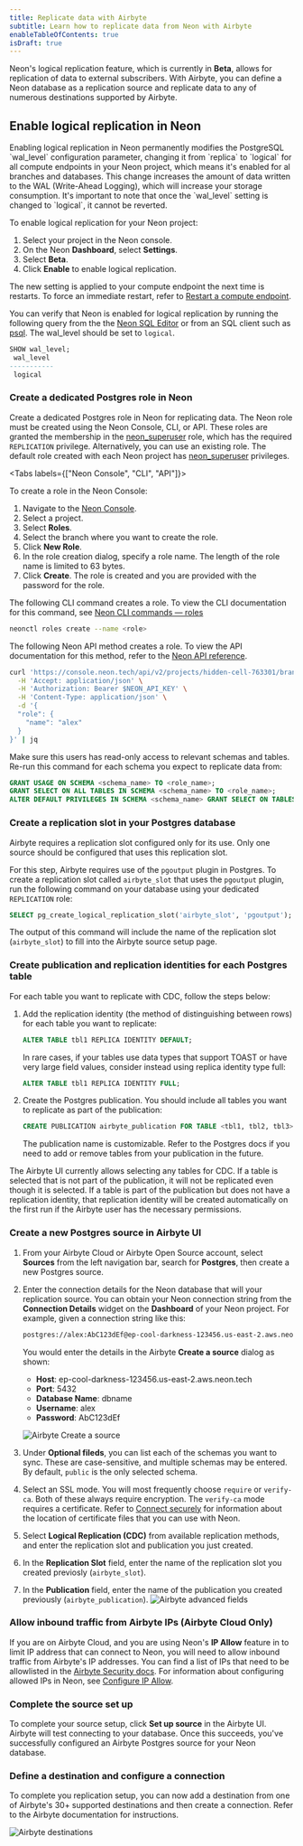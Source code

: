 ```yaml
---
title: Replicate data with Airbyte
subtitle: Learn how to replicate data from Neon with Airbyte
enableTableOfContents: true
isDraft: true
---
```


Neon's logical replication feature, which is currently in **Beta**, allows for replication of data to external subscribers. With Airbyte, you can define a Neon database as a replication source and replicate data to any of numerous destinations supported by Airbyte.  

## Enable logical replication in Neon

<Admonition type="important">
Enabling logical replication in Neon permanently modifies the PostgreSQL `wal_level` configuration parameter, changing it from `replica` to `logical` for all compute endpoints in your Neon project, which means it's enabled for al branches and databases. This change increases the amount of data written to the WAL (Write-Ahead Logging), which will increase your storage consumption. It's important to note that once the `wal_level` setting is changed to `logical`, it cannot be reverted.
</Admonition>

To enable logical replication for your Neon project:

1. Select your project in the Neon console.
2. On the Neon **Dashboard**, select **Settings**.
3. Select **Beta**.
4. Click **Enable** to enable logical replication.

The new setting is applied to your compute endpoint the next time is restarts. To force an immediate restart, refer to [Restart a compute endpoint](/docs/manage/endpoints/).

You can verify that Neon is enabled for logical replication by running the following query from the the [Neon SQL Editor](/docs/get-started-with-neon/query-with-neon-sql-editor) or from an SQL client such as [psql](/docs/connect/query-with-psql-editor). The wal_level should be set to `logical`.

```sql
SHOW wal_level;
 wal_level 
-----------
 logical
```

### Create a dedicated Postgres role in Neon

Create a dedicated Postgres role in Neon for replicating data. The Neon role must be created using the Neon Console, CLI, or API. These roles are granted the membership in the [neon_superuser](/docs/manage/roles#the-neonsuperuser-role) role, which has the required `REPLICATION` privilege. Alternatively, you can use an existing role. The default role created with each Neon project has [neon_superuser](/docs/manage/roles#the-neonsuperuser-role) privileges.

<Tabs labels={["Neon Console", "CLI", "API"]}>

<TabItem>

To create a role in the Neon Console:

1. Navigate to the [Neon Console](https://console.neon.tech).
2. Select a project.
3. Select **Roles**.
4. Select the branch where you want to create the role.
4. Click **New Role**.
5. In the role creation dialog, specify a role name. The length of the role name is limited to 63 bytes.
6. Click **Create**. The role is created and you are provided with the password for the role.

</TabItem>

<TabItem>

The following CLI command creates a role. To view the CLI documentation for this command, see [Neon CLI commands — roles](https://api-docs.neon.tech/reference/createprojectbranchrole)

```bash
neonctl roles create --name <role>
```

</TabItem>

<TabItem>

The following Neon API method creates a role. To view the API documentation for this method, refer to the [Neon API reference](/docs/reference/cli-roles).

```bash
curl 'https://console.neon.tech/api/v2/projects/hidden-cell-763301/branches/br-blue-tooth-671580/roles' \
  -H 'Accept: application/json' \
  -H 'Authorization: Bearer $NEON_API_KEY' \
  -H 'Content-Type: application/json' \
  -d '{
  "role": {
    "name": "alex"
  }
}' | jq
```

</TabItem>

</Tabs>


Make sure this users has read-only access to relevant schemas and tables. Re-run this command for each schema you expect to replicate data from:

```sql
GRANT USAGE ON SCHEMA <schema_name> TO <role_name>;
GRANT SELECT ON ALL TABLES IN SCHEMA <schema_name> TO <role_name>;
ALTER DEFAULT PRIVILEGES IN SCHEMA <schema_name> GRANT SELECT ON TABLES TO <role_name>;
```

### Create a replication slot in your Postgres database

Airbyte requires a replication slot configured only for its use. Only one source should be configured that uses this replication slot.

For this step, Airbyte requires use of the `pgoutput` plugin in Postgres. To create a replication slot called `airbyte_slot` that uses the `pgoutput` plugin, run the following command on your database using your dedicated `REPLICATION` role:

```sql
SELECT pg_create_logical_replication_slot('airbyte_slot', 'pgoutput');
```

The output of this command will include the name of the replication slot (`airbyte_slot`) to fill into the Airbyte source setup page. 

### Create publication and replication identities for each Postgres table

For each table you want to replicate with CDC, follow the steps below:

1. Add the replication identity (the method of distinguishing between rows) for each table you want to replicate:

    ```sql
    ALTER TABLE tbl1 REPLICA IDENTITY DEFAULT;
    ```

    In rare cases, if your tables use data types that support TOAST or have very large field values, consider instead using replica identity type full: 

    ```sql
    ALTER TABLE tbl1 REPLICA IDENTITY FULL;
    ```

2. Create the Postgres publication. You should include all tables you want to replicate as part of the publication:

    ```sql
    CREATE PUBLICATION airbyte_publication FOR TABLE <tbl1, tbl2, tbl3>;
    ```

    The publication name is customizable. Refer to the Postgres docs if you need to add or remove tables from your publication in the future.


<Admonition type="note">
The Airbyte UI currently allows selecting any tables for CDC. If a table is selected that is not part of the publication, it will not be replicated even though it is selected. If a table is part of the publication but does not have a replication identity, that replication identity will be created automatically on the first run if the Airbyte user has the necessary permissions.
</Admonition>

### Create a new Postgres source in Airbyte UI

1. From your Airbyte Cloud or Airbyte Open Source account, select **Sources** from the left navigation bar, search for **Postgres**, then create a new Postgres source.
2. Enter the connection details for the Neon database that will your replication source. You can obtain your Neon connection string from the **Connection Details** widget on the **Dashboard** of your Neon project. For example, given a connection string like this:

    ```bash
    postgres://alex:AbC123dEf@ep-cool-darkness-123456.us-east-2.aws.neon.tech/dbname?sslmode=require
    ```

    You would enter the details in the Airbyte **Create a source** dialog as shown:

    - **Host**: ep-cool-darkness-123456.us-east-2.aws.neon.tech
    - **Port**: 5432
    - **Database Name**: dbname
    - **Username**: alex
    - **Password**: AbC123dEf

    ![Airbyte Create a source](/docs/guides/airbyte_create_source.png)

3. Under **Optional fileds**, you can list each of the schemas you want to sync. These are case-sensitive, and multiple schemas may be entered. By default, `public` is the only selected schema.
4. Select an SSL mode. You will most frequently choose `require` or `verify-ca`. Both of these always require encryption. The `verify-ca` mode  requires a certificate. Refer to [Connect securely](/docs/connect/connect-securely) for information about the location of certificate files that you can use with Neon.
5. Select **Logical Replication (CDC)** from available replication methods, and enter the replication slot and publication you just created.
6. In the **Replication Slot** field, enter the name of the replication slot you created previosly (`airbyte_slot`).
7. In the **Publication** field, enter the name of the publication you created previously (`airbyte_publication`).
    ![Airbyte advanced fields](/docs/guides/airbyte_cdc_advanced_fields.png)

### Allow inbound traffic from Airbyte IPs (Airbyte Cloud Only)

If you are on Airbyte Cloud, and you are using Neon's **IP Allow** feature in to limit IP address that can connect to Neon, you will need to allow inbound traffic from Airbyte's IP addresses. You can find a list of IPs that need to be allowlisted in the [Airbyte Security docs](https://docs.airbyte.com/operating-airbyte/security). For information about configuring allowed IPs in Neon, see [Configure IP Allow](/docs/manage/projects#configure-ip-allow).

### Complete the source set up

To complete your source setup, click **Set up source** in the Airbyte UI. Airbyte will test connecting to your database. Once this succeeds, you've successfully configured an Airbyte Postgres source for your Neon database.

### Define a destination and configure a connection

To complete you replication setup, you can now add a destination from one of Airbyte's 30+ supported destinations and then create a connection. Refer to the Airbyte documentation for instructions.

![Airbyte destinations](/docs/guides/airbyte_destinations.png)